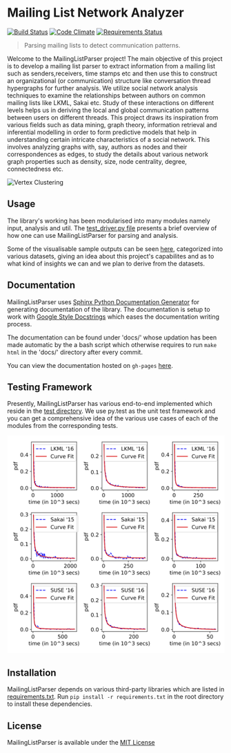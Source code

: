 # Mailing List Network Analyzer

[![Build Status](https://travis-ci.org/prasadtalasila/MailingListParser.svg?branch=development)](https://travis-ci.org/prasadtalasila/MailingListParser) 
[![Code Climate](https://codeclimate.com/github/prasadtalasila/MailingListParser/badges/gpa.svg)](https://codeclimate.com/github/prasadtalasila/MailingListParser) 
[![Requirements Status](https://requires.io/github/prasadtalasila/MailingListParser/requirements.svg?branch=master)](https://requires.io/github/prasadtalasila/MailingListParser/requirements/?branch=master)

> Parsing mailing lists to detect communication patterns.

Welcome to the MailingListParser project! The main objective of this project is to develop a mailing list parser to extract information from a mailing list such as senders,receivers, time stamps etc and then use this to construct an organizational (or communication) structure like conversation thread hypergraphs for further analysis. We utilize social network analysis techniques to examine the relationships between authors on common mailing lists like LKML, Sakai etc. Study of these interactions on different levels helps us in deriving the local and global communication patterns between users on different threads. This project draws its inspiration from various fields such as data mining, graph theory, information retrieval and inferential modelling in order to form predictive models that help in understanding certain intricate characteristics of a social network. This involves analyzing graphs with, say, authors as nodes and their correspondences as edges, to study the details about various network graph properties such as density, size, node centrality, degree, connectedness etc.

![Vertex Clustering](https://raw.githubusercontent.com/prasadtalasila/MailingListParser/master/data/lkml/graphs/vertex_clustering_infomap.png)

## Usage

The library's working has been modularised into many modules namely input, analysis and util. The [test_driver.py file](https://github.com/achyudhk/Mailing-List-Network-Analyzer/blob/development/lib/test_driver.py) presents a brief overview of how one can use MailingListParser for parsing and analysis.

Some of the visualisable sample outputs can be seen [here](https://github.com/prasadtalasila/MailingListParser/tree/development/data), categorized into various datasets, giving an idea about this project's capabilites and as to what kind of insights we can and we plan to derive from the datasets.

## Documentation

MailingListParser uses [Sphinx Python Documentation Generator](http://www.sphinx-doc.org/en/stable/) for generating documentation of the library. The documentation is setup to work with [Google Style Docstrings](http://www.sphinx-doc.org/en/stable/ext/example_google.html) which eases the documentation writing process.

The documentation can be found under 'docs/' whose updation has been made automatic by the a bash script which otherwise requires to run `make html` in the 'docs/' directory after every commit.

You can view the documentation hosted on `gh-pages` [here](http://prasadtalasila.github.io/MailingListParser/).

## Testing Framework

Presently, MailingListParser has various end-to-end implemented which reside in the [test directory](https://github.com/prasadtalasila/MailingListParser/tree/development/test/). We use py.test as the unit test framework and you can get a comprehensive idea of the various use cases of each of the modules from the corresponding tests.

![Conversation Characteristics](https://raw.githubusercontent.com/achyudhk/Mailing-List-Network-Analyzer/development/data/sakai-devel/plots/conversation_chars.png)

## Installation

MailingListParser depends on various third-party libraries which are listed in [requirements.txt](https://github.com/prasadtalasila/MailingListParser/blob/development/requirements.txt). 
Run `pip install -r requirements.txt` in the root directory to install these dependencies.

## License

MailingListParser is available under the [MIT License](https://github.com/prasadtalasila/MailingListParser/tree/master/LICENCE.txt)
